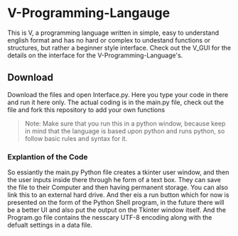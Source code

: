 # V-Programming-Langauge
This is V, a programming language written in simple, easy to understand english format and has no hard or complex to undestand functions or structures, but rather a beginner style interface. Check out the V_GUI for the details on the interface for the V-Programming-Language's.
## Download
Download the files and open Interface.py. Here you type your code in there and run it here only. The actual coding is in the main.py file, check out the file and fork this repository to add your own functions 
> Note: Make sure that you run this in a python window, because keep in mind that the language is based upon python and runs python, so follow basic rules and syntax for it.

### Explantion of the Code
So essiantly the main.py Python file creates a tkinter user window, and then the user inputs inside there through he form of a text box. They can save the file to their Computer and then having permanent storage. You can also link this to an external hard drive. And ther eis a run button which for now is presented on the form of the Python Shell program, in the future there will be a better UI and also  put the output on the Tkinter window itself.
And the Program.go file contains the nesscary UTF-8 encoding along with the defualt settings in a data file.
